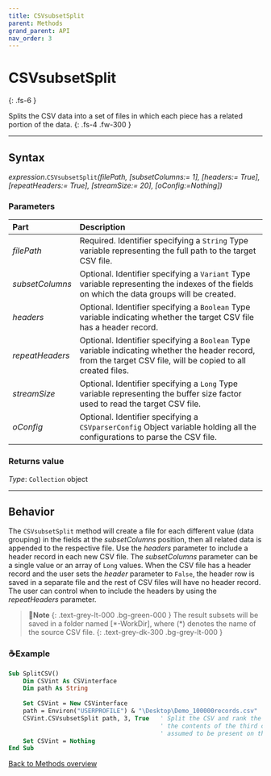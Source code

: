 ```yaml
---
title: CSVsubsetSplit
parent: Methods
grand_parent: API
nav_order: 3
---
```


# CSVsubsetSplit
{: .fs-6 }

Splits the CSV data into a set of files in which each piece has a related portion of the data.
{: .fs-4 .fw-300 }

---

## Syntax

*expression*.`CSVsubsetSplit`*(filePath, \[subsetColumns:= 1\], \[headers:= True\], \[repeatHeaders:= True\], \[streamSize:= 20\], \[oConfig:=Nothing\])*

### Parameters

<table>
<thead>
<tr>
<th style="text-align: left;">Part</th>
<th style="text-align: left;">Description</th>
</tr>
</thead>
<tbody>
<tr>
<td style="text-align: left;"><em>filePath</em></td>
<td style="text-align: left;">Required. Identifier specifying a <code>String</code> Type variable representing the full path to the target CSV file.</td>
</tr>
<tr>
<td style="text-align: left;"><em>subsetColumns</em></td>
<td style="text-align: left;">Optional. Identifier specifying a <code>Variant</code> Type variable representing the indexes of the fields on which the data groups will be created.</td>
</tr>
<tr>
<td style="text-align: left;"><em>headers</em></td>
<td style="text-align: left;">Optional. Identifier specifying a <code>Boolean</code> Type variable indicating whether the target CSV file has a header record.</td>
</tr>
<tr>
<td style="text-align: left;"><em>repeatHeaders</em></td>
<td style="text-align: left;">Optional. Identifier specifying a <code>Boolean</code> Type variable indicating whether the header record, from the target CSV file, will be copied to all created files.</td>
</tr>
<tr>
<td style="text-align: left;"><em>streamSize</em></td>
<td style="text-align: left;">Optional. Identifier specifying a <code>Long</code> Type variable representing the buffer size factor used to read the target CSV file.</td>
</tr>
<tr>
<td style="text-align: left;"><em>oConfig</em></td>
<td style="text-align: left;">Optional. Identifier specifying a <code>CSVparserConfig</code> Object variable holding all the configurations to parse the CSV file.</td>
</tr>
</tbody>
</table>

### Returns value

*Type*: `Collection` object

---

## Behavior

The `CSVsubsetSplit` method will create a file for each different value (data grouping) in the fields at the *subsetColumns* position, then all related data is appended to the respective file. Use the *headers* parameter to include a header record in each new CSV file. The *subsetColumns* parameter can be a single value or an array of `Long` values.  When the CSV file has a header record and the user sets the *header* parameter to `False`, the header row is saved in a separate file and the rest of CSV files will have no header record. The user can control when to include the headers by using the *repeatHeaders* parameter.

>📝**Note**
>{: .text-grey-lt-000 .bg-green-000 }
>The result subsets will be saved in a folder named [\*-WorkDir], where (\*) denotes the name of the source CSV file.
{: .text-grey-dk-300 .bg-grey-lt-000 }

### ☕Example

```vb
Sub SplitCSV()
    Dim CSVint As CSVinterface
    Dim path As String
    
    Set CSVint = New CSVinterface
    path = Environ("USERPROFILE") & "\Desktop\Demo_100000records.csv"
    CSVint.CSVsubsetSplit path, 3, True   ' Split the CSV and rank the resulting files by
                                          ' the contents of the third column. Header is
                                          ' assumed to be present on the file.
    Set CSVint = Nothing
End Sub
```

[Back to Methods overview](https://ws-garcia.github.io/VBA-CSV-interface/api/methods/)
